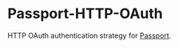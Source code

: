 # Passport-HTTP-OAuth

HTTP OAuth authentication strategy for [Passport](https://github.com/jaredhanson/passport).
